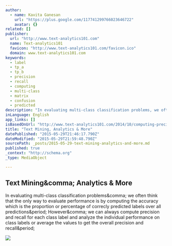 ```yaml
---
author:
  - name: Kavita Ganesan
    url: "https://plus.google.com/117741299766023646722"
    avatar: {}
related: []
publisher:
  url: "http://www.text-analytics101.com"
  name: Text-analytics101
  favicon: "http://www.text-analytics101.com/favicon.ico"
  domain: www.text-analytics101.com
keywords:
  - label
  - tp_a
  - tp_b
  - precision
  - recall
  - computing
  - multi-class
  - matrix
  - confusion
  - predicted
description: "In evaluating multi-class classification problems, we often think that the only way to evaluate performance is by computing the accuracy which is the proportion or percentage of correcly predicted labels over all predictions. However, we can always compute precision and recall for each class label and analyze the individual performance on class labels or average the values to get the overall precision and recall."
inLanguage: English
app_links: []
isBasedOnUrl: "http://www.text-analytics101.com/2014/10/computing-precision-and-recall-for.html"
title: "Text Mining, Analytics & More"
datePublished: "2015-05-29T21:46:17.790Z"
dateModified: "2015-05-29T21:59:48.790Z"
sourcePath: _posts/2015-05-29-text-mining-analytics-and-more.md
published: true
_context: "http://schema.org"
_type: MediaObject

---
```

<article style=""><h1>Text Mining&amp;comma; Analytics &amp; More</h1><p>In evaluating multi-class classification problems&amp;comma; we often think that the only way to evaluate performance is by computing the accuracy which is the proportion or percentage of correcly predicted labels over all predictions&amp;period; However&amp;comma; we can always compute precision and recall for each class label and analyze the individual performance on class labels or average the values to get the overall precision and recall&amp;period;</p><img src="http://3.bp.blogspot.com/-YpiS7AXxlgs/VEVrZGx5oaI/AAAAAAAAG1c/E8PdwoUamYw/s1600/multi-class-confusionmatrix.png" /></article>